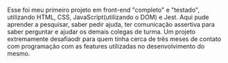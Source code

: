 Esse foi meu primeiro projeto em front-end "completo" e "testado", utilizando HTML, CSS, JavaScript(utilizando o DOM) e Jest.
Aqui pude aprender a pesquisar, saber pedir ajuda, ter comunicação assertiva para saber perguntar e ajudar os demais colegas de turma. Um projeto extremamente desafiaodr para quem tinha cerca de três meses de contato com programação com as features utilizadas no desenvolvimento do mesmo.
